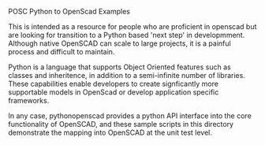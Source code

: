 POSC Python to OpenScad Examples

This is intended as a resource for people who are proficient in openscad but are looking for transition to a 
Python based 'next step' in developmment. Although native OpenSCAD can scale to large projects, it is a painful process and difficult
to maintain. 

Python is a language that supports Object Oriented features such as classes and inheritence, in addition to a semi-infinite number of
 libraries. These capabilities enable developers to create signficantly more supportable models in OpenScad or develop application specific
frameworks. 

In any case, pythonopenscad provides a python API interface into the core functionality of OpenSCAD, and these sample scripts in this
directory demonstrate the mapping into OpenSCAD at the unit test level.  